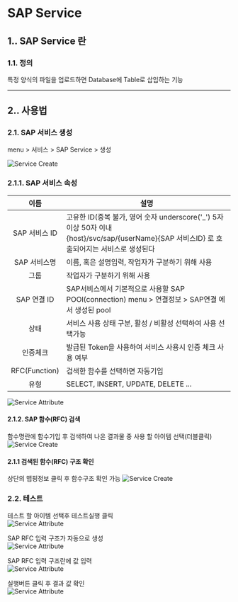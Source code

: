 # SAP Service
## 1.. SAP Service 란
### 1.1. 정의
특정 양식의 파일을 업로드하면 Database에 Table로 삽입하는 기능

---
## 2.. 사용법
### 2.1. SAP 서비스 생성
menu > 서비스 > SAP Service > 생성

![Service Create](./images/02-service-sap-03.png)

### 2.1.1. SAP 서비스 속성

| 이름 | 설명 |
|:---:|---|
| SAP 서비스 ID | 고유한 ID(중복 불가, 영어 숫자 underscore('_') 5자 이상 50자 이내<br />{host}/svc/sap/{userName}{SAP 서비스ID} 로 호출되어지는 서비스로 생성된다 |
| SAP 서비스명 | 이름, 혹은 설명입력, 작업자가 구분하기 위해 사용 |
| 그룹 | 작업자가 구분하기 위해 사용 |
| SAP 연결 ID | SAP서비스에서 기본적으로 사용할 SAP POOl(connection) menu > 연결정보 > SAP연결 에서 생성된 pool |
| 상태 | 서비스 사용 상태 구분, 활성 / 비활성 선택하여 사용 선택가능 |
| 인증체크 | 발급된 Token을 사용하여 서비스 사용시 인증 체크 사용 여부 |
| RFC(Function) | 검색한 함수를 선택하면 자동기입 |
| 유형 | SELECT, INSERT, UPDATE, DELETE ... |

![Service Attribute](./images/02-service-sap-04.png)

#### 2.1.2. SAP 함수(RFC) 검색
함수명란에 함수기입 후 검색하여 나온 결과물 중 사용 할 아이템 선택(더블클릭)
![Service Create](./images/02-service-sap-05.png)

#### 2.1.1 검색된 함수(RFC) 구조 확인
상단의 맵핑정보 클릭 후 함수구조 확인 가능
![Service Create](./images/02-service-sap-06.png)

### 2.2. 테스트

테스트 할 아이템 선택후 테스트실행 클릭  
![Service Attribute](./images/02-service-sap-10.png)


SAP RFC 입력 구조가 자동으로 생성  
![Service Attribute](./images/02-service-sap-07.png)


SAP RFC 입력 구조란에 값 입력  
![Service Attribute](./images/02-service-sap-08.png)


실행버튼 클릭 후 결과 값 확인  
![Service Attribute](./images/02-service-sap-09.png)
